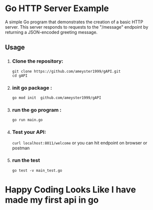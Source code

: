 # Go HTTP Server Example

A simple Go program that demonstrates the creation of a basic HTTP server. This server responds to requests to the "/message" endpoint by returning a JSON-encoded greeting message.

## Usage

1. ### Clone the repository:
   ```
   git clone https://github.com/ameyster1999/gAPI.git
   cd gAPI
   ```
2. ### init go package :
   ``
    go mod init  github.com/ameyster1999/gAPI
   ``
3. ### run the go program :
   ``
    go run main.go
   ``
4. ### Test your API:
    ``
     curl localhost:8011/welcome
    ``
    or you can hit endpoint on  browser or postman 
5.  ### run the test 
    ``
     go test -v main_test.go
    ``


# Happy Coding Looks Like I have made my first api in  go 










